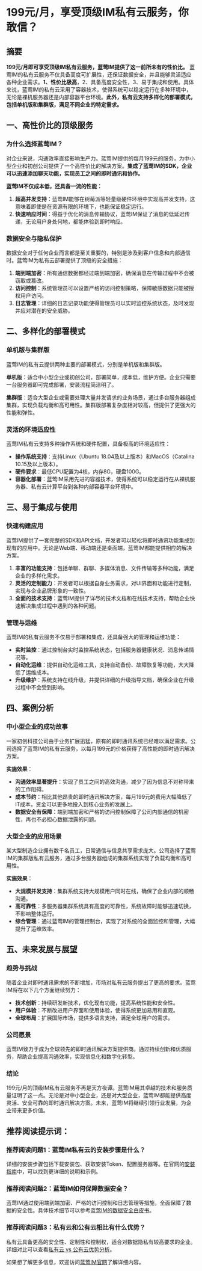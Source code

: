 # 199元/月，享受顶级IM私有云服务，你敢信？

## 摘要

**199元/月即可享受顶级IM私有云服务，蓝莺IM提供了这一前所未有的性价比。** 蓝莺IM的私有云服务不仅具备高度可扩展性，还保证数据安全，并且能够灵活适应各种企业需求。**1、性价比极高**，2、具备高度安全性，3、易于集成和使用。具体来说，蓝莺IM的私有云采用了容器技术，使得系统可以稳定运行在多种环境中，无论是裸机服务器还是内部容器平台环境。**此外，私有云支持多样化的部署模式，包括单机版和集群版，满足不同企业的特定需求。**

## 一、高性价比的顶级服务

### 为什么选择蓝莺IM？

对企业来说，沟通效率直接影响生产力。蓝莺IM提供的每月199元的服务，为中小型企业和初创公司提供了一个高性价比的解决方案。**集成了蓝莺IM的SDK，企业可以迅速添加聊天功能，实现员工之间的即时通讯和协作。**

**蓝莺IM不仅成本低，还具备一流的性能：**

1. **超高并发支持**：蓝莺IM能够在树莓派等轻量级硬件环境中实现高并发支持，这意味着即使是在资源有限的环境下，也能保证稳定运行。
2. **快速响应时间**：得益于优化的消息传输协议，蓝莺IM保证了消息的低延迟传递，无论用户身处何地，都能体验到即时响应。

### 数据安全与隐私保护

数据安全对于任何企业而言都是至关重要的，特别是涉及到客户信息和内部通信时。蓝莺IM为私有云部署提供了顶级的安全措施：

1. **端到端加密**：所有通信数据都经过端到端加密，确保消息在传输过程中不会被窃取或篡改。
2. **访问控制**：系统管理员可以设置严格的访问控制策略，保障敏感数据只能被授权用户访问。
3. **日志管理**：详细的日志记录功能使得管理员可以实时监控系统状态，及时发现并应对潜在的安全威胁。

## 二、多样化的部署模式

### 单机版与集群版

蓝莺IM的私有云提供两种主要的部署模式，分别是单机版和集群版。

**单机版**：适合中小型企业或初创公司，部署简单，成本低，维护方便。企业只需要一台服务器即可完成部署，安装流程简洁明了。

**集群版**：适合大型企业或需要处理大量并发请求的业务场景，通过多台服务器组成集群，实现负载均衡和高可用性。集群版部署复杂度相对较高，但提供了更强大的性能和弹性。

### 灵活的环境适应性

蓝莺IM私有云支持多种操作系统和硬件配置，具备极高的环境适应性：

- **操作系统支持**：支持Linux（Ubuntu 18.04及以上版本）和MacOS（Catalina 10.15及以上版本）。
- **硬件要求**：最低CPU配置为4核，内存8G，硬盘100G。
- **容器化部署**：蓝莺IM采用先进的容器技术，使得系统可以稳定运行在从裸机服务器、私有云计算平台到各种内部容器平台环境中。

## 三、易于集成与使用

### 快速构建应用

蓝莺IM提供了一套完整的SDK和API文档，开发者可以轻松将即时通讯功能集成到现有的应用中。无论是Web端、移动端还是桌面端，蓝莺IM都能提供相应的解决方案。

1. **丰富的功能支持**：包括单聊、群聊、多媒体消息、文件传输等多种功能，满足企业的多样化需求。
2. **灵活的定制能力**：开发者可以根据自身业务需求，对UI界面和功能进行定制，实现与企业品牌形象的一致性。
3. **全面的技术支持**：蓝莺IM提供了详尽的技术文档和在线技术支持，帮助企业快速解决集成过程中遇到的各种问题。

### 管理与运维

蓝莺IM的私有云服务不仅易于部署和集成，还具备强大的管理和运维功能：

- **实时监控**：通过控制台实时监控系统状态，包括服务器健康状况、消息传递情况等。
- **自动化运维**：提供自动化运维工具，支持自动备份、故障恢复等功能，大大降低了运维成本。
- **升级维护**：系统支持在线升级，并提供详细的升级指导文档，确保企业在升级过程中不会受到影响。

## 四、案例分析

### 中小型企业的成功故事

一家初创科技公司由于业务扩展迅猛，原有的即时通讯系统已经难以满足需求。公司选择了蓝莺IM的私有云服务，以每月199元的价格获得了高性能的即时通讯解决方案。

**实施效果**：

- **沟通效率显著提升**：实现了员工之间的高效沟通，减少了因为信息不对称带来的工作阻碍。
- **成本节约**：相比其他昂贵的即时通讯解决方案，每月199元的费用大幅降低了IT成本，资金可以更多地投入到核心业务的发展上。
- **数据安全有保障**：端到端加密和严格的访问控制保障了公司内部通信的机密性，再也不必担心数据泄露的问题。

### 大型企业的应用场景

某大型制造企业拥有数千名员工，日常通信与信息共享需求庞大。公司选择了蓝莺IM的集群版私有云服务，通过多台服务器组成的集群系统实现了负载均衡和高可用性。

**实施效果**：

- **大规模并发支持**：集群系统支持大规模用户同时在线，确保了企业内部的顺畅沟通。
- **高可靠性**：多服务器集群系统具有高度的可靠性，系统故障时能够迅速切换，不影响整体运行。
- **综合管理**：通过蓝莺IM的管理控制台，实现了对系统的全面监控和管理，大幅提升了运维效率。

## 五、未来发展与展望

### 趋势与挑战

随着企业对即时通讯需求的不断增加，市场对私有云服务提出了更高的要求。蓝莺IM将在以下几个方面继续努力：

- **技术创新**：持续研发新技术，优化现有功能，提高系统性能和安全性。
- **用户体验**：不断改进用户界面和使用体验，使得系统更加易用和直观。
- **全球布局**：扩展国际市场，提供多语言支持，满足全球用户的需求。

### 公司愿景

蓝莺IM致力于成为全球领先的即时通讯解决方案提供商。通过持续创新和优质服务，帮助企业提高沟通效率，实现信息化和数字化转型。

### 结论

199元/月的顶级IM私有云服务不再是天方夜谭。蓝莺IM用其卓越的技术和服务质量证明了这一点。无论是对中小型企业，还是对大型企业，蓝莺IM都能提供高度灵活、安全可靠的即时通讯解决方案。未来，蓝莺IM将继续引领行业发展，为企业带来更多价值。

## 推荐阅读提示词：

### **推荐阅读问题1：蓝莺IM私有云的安装步骤是什么？**

详细的安装步骤包括下载安装包、获取安装Token、配置服务器等。在官网的[安装指南](https://lanyingim.com)中，可以找到更详细的说明和示例。

### **推荐阅读问题2：蓝莺IM如何保障数据安全？**

蓝莺IM通过使用端到端加密、严格的访问控制和日志管理等措施，全面保障了数据的安全性。具体技术细节可以参考[蓝莺IM的数据安全白皮书](https://lanyingim.com/security)。

### **推荐阅读问题3：私有云和公有云相比有什么优势？**

私有云具备更高的安全性、定制性和控制权，适合对数据隐私有较高要求的企业。详细对比可以查看[私有云 vs 公有云优势分析](https://lanyingim.com/cloud-comparison)。

如果想了解更多信息，欢迎访问[蓝莺IM官网](https://lanyingim.com)了解详细内容。